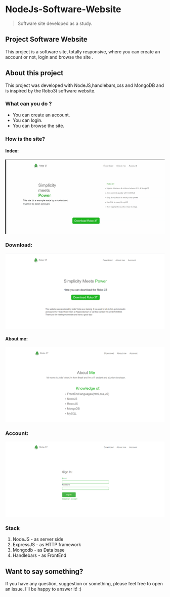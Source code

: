 # NodeJs-Software-Website
> Software site developed as a study.

## Project Software Website
This project is a software site, totally responsive, where you can create an account or not, login and browse the site .

## About this project
This project was developed with NodeJS,handlebars,css and MongoDB and is inspired by the Robo3t software website.

### What can you do ?
- You can create an account.
- You can login.
- You can browse the site.


### How is the site?
  #### Index:
   ![](index.gif)
   
   ### Download:
   ![](download.png)
   
   #### About me:
   ![](about-me.png)
   
   ### Account:
   ![](account.png)
   

### Stack 
1. NodeJS - as server side
2. ExpressJS - as HTTP framework
3. Mongodb - as Data base
4. Handlebars - as FrontEnd

## Want to say something?
If you have any question, suggestion or something, please feel free to open an issue. I'll be happy to answer it! :)


